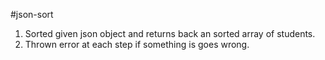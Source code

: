 #json-sort
1. Sorted given json object and returns back an sorted array of students.
2. Thrown error at each step if something is goes wrong.